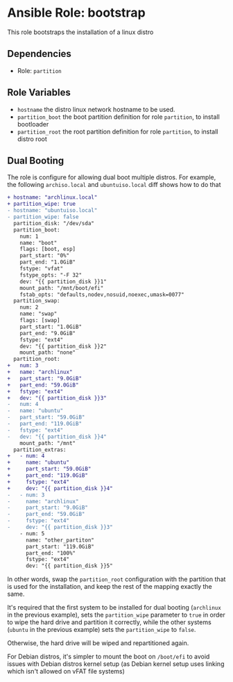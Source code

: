 # Ansible Role: bootstrap

This role bootstraps the installation of a linux distro

## Dependencies

- Role: `partition`

## Role Variables

- `hostname` the distro linux network hostname to be used.
- `partition_boot` the boot partition definition for role `partition`, to install bootloader
- `partition_root` the root partition definition for role `partition`, to install distro root

## Dual Booting

The role is configure for allowing dual boot multiple distros.
For example, the following `archiso.local` and `ubuntuiso.local` diff shows how to do that

```diff
+ hostname: "archlinux.local"
+ partition_wipe: true
- hostname: "ubuntuiso.local"
- partition_wipe: false
  partition_disk: "/dev/sda"
  partition_boot:
    num: 1
    name: "boot"
    flags: [boot, esp]
    part_start: "0%"
    part_end: "1.0GiB"
    fstype: "vfat"
    fstype_opts: "-F 32"
    dev: "{{ partition_disk }}1"
    mount_path: "/mnt/boot/efi"
    fstab_opts: "defaults,nodev,nosuid,noexec,umask=0077"
  partition_swap:
    num: 2
    name: "swap"
    flags: [swap]
    part_start: "1.0GiB"
    part_end: "9.0GiB"
    fstype: "ext4"
    dev: "{{ partition_disk }}2"
    mount_path: "none"
  partition_root:
+   num: 3
+   name: "archlinux"
+   part_start: "9.0GiB"
+   part_end: "59.0GiB"
+   fstype: "ext4"
+   dev: "{{ partition_disk }}3"
-   num: 4
-   name: "ubuntu"
-   part_start: "59.0GiB"
-   part_end: "119.0GiB"
-   fstype: "ext4"
-   dev: "{{ partition_disk }}4"
    mount_path: "/mnt"
  partition_extras:
+   - num: 4
+     name: "ubuntu"
+     part_start: "59.0GiB"
+     part_end: "119.0GiB"
+     fstype: "ext4"
+     dev: "{{ partition_disk }}4"
-   - num: 3
-     name: "archlinux"
-     part_start: "9.0GiB"
-     part_end: "59.0GiB"
-     fstype: "ext4"
-     dev: "{{ partition_disk }}3"
    - num: 5
      name: "other_partiton"
      part_start: "119.0GiB"
      part_end: "100%"
      fstype: "ext4"
      dev: "{{ partition_disk }}5"
```

In other words, swap the `partition_root` configuration with the partition that is used for the installation,
and keep the rest of the mapping exactly the same.

It's required that the first system to be installed for dual booting (`archlinux` in the previous example),
sets the `partition_wipe` parameter to `true` in order to wipe the hard drive and partition it correctly,
while the other systems (`ubuntu` in the previous example) sets the `partition_wipe` to `false`.

Otherwise, the hard drive will be wiped and repartitioned again.

For Debian distros, it's simpler to mount the boot on `/boot/efi` to avoid issues with Debian distros kernel setup
(as Debian kernel setup uses linking which isn't allowed on vFAT file systems)
